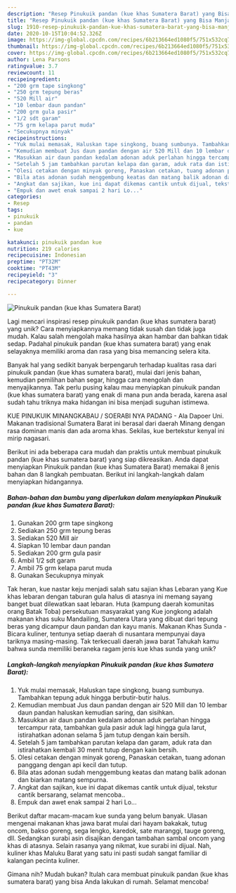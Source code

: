 ```yaml
---
description: "Resep Pinukuik pandan (kue khas Sumatera Barat) yang Bisa Manjain Lidah"
title: "Resep Pinukuik pandan (kue khas Sumatera Barat) yang Bisa Manjain Lidah"
slug: 1910-resep-pinukuik-pandan-kue-khas-sumatera-barat-yang-bisa-manjain-lidah
date: 2020-10-15T10:04:52.326Z
image: https://img-global.cpcdn.com/recipes/6b213664ed1080f5/751x532cq70/pinukuik-pandan-kue-khas-sumatera-barat-foto-resep-utama.jpg
thumbnail: https://img-global.cpcdn.com/recipes/6b213664ed1080f5/751x532cq70/pinukuik-pandan-kue-khas-sumatera-barat-foto-resep-utama.jpg
cover: https://img-global.cpcdn.com/recipes/6b213664ed1080f5/751x532cq70/pinukuik-pandan-kue-khas-sumatera-barat-foto-resep-utama.jpg
author: Lena Parsons
ratingvalue: 3.7
reviewcount: 11
recipeingredient:
- "200 grm tape singkong"
- "250 grm tepung beras"
- "520 Mill air"
- "10 lembar daun pandan"
- "200 grm gula pasir"
- "1/2 sdt garam"
- "75 grm kelapa parut muda"
- "Secukupnya minyak"
recipeinstructions:
- "Yuk mulai memasak, Haluskan tape singkong, buang sumbunya. Tambahkan tepung aduk hingga berbutir-butir halus."
- "Kemudian membuat Jus daun pandan dengan air 520 Mill dan 10 lembar daun pandan haluskan kemudian saring, dan sisihkan."
- "Masukkan air daun pandan kedalam adonan aduk perlahan hingga tercampur rata, tambahkan gula pasir aduk lagi hingga gula larut, istirahatkan adonan selama 5 jam tutup dengan kain bersih."
- "Setelah 5 jam tambahkan parutan kelapa dan garam, aduk rata dan istirahatkan kembali 30 menit tutup dengan kain bersih."
- "Olesi cetakan dengan minyak goreng, Panaskan cetakan, tuang adonan panggang dengan api kecil dan tutup."
- "Bila atas adonan sudah menggembung keatas dan matang balik adonan dan biarkan matang sempurna."
- "Angkat dan sajikan, kue ini dapat dikemas cantik untuk dijual, tekstur cantik bersarang, selamat mencoba.."
- "Empuk dan awet enak sampai 2 hari Lo..."
categories:
- Resep
tags:
- pinukuik
- pandan
- kue

katakunci: pinukuik pandan kue 
nutrition: 219 calories
recipecuisine: Indonesian
preptime: "PT32M"
cooktime: "PT43M"
recipeyield: "3"
recipecategory: Dinner

---
```



![Pinukuik pandan (kue khas Sumatera Barat)](https://img-global.cpcdn.com/recipes/6b213664ed1080f5/751x532cq70/pinukuik-pandan-kue-khas-sumatera-barat-foto-resep-utama.jpg)

Lagi mencari inspirasi resep pinukuik pandan (kue khas sumatera barat) yang unik? Cara menyiapkannya memang tidak susah dan tidak juga mudah. Kalau salah mengolah maka hasilnya akan hambar dan bahkan tidak sedap. Padahal pinukuik pandan (kue khas sumatera barat) yang enak selayaknya memiliki aroma dan rasa yang bisa memancing selera kita.

Banyak hal yang sedikit banyak berpengaruh terhadap kualitas rasa dari pinukuik pandan (kue khas sumatera barat), mulai dari jenis bahan, kemudian pemilihan bahan segar, hingga cara mengolah dan menyajikannya. Tak perlu pusing kalau mau menyiapkan pinukuik pandan (kue khas sumatera barat) yang enak di mana pun anda berada, karena asal sudah tahu triknya maka hidangan ini bisa menjadi suguhan istimewa.

KUE PINUKUIK MINANGKABAU / SOERABI NYA PADANG - Ala Dapoer Uni. Makanan tradisional Sumatera Barat ini berasal dari daerah Minang dengan rasa dominan manis dan ada aroma khas. Sekilas, kue bertekstur kenyal ini mirip nagasari.


Berikut ini ada beberapa cara mudah dan praktis untuk membuat pinukuik pandan (kue khas sumatera barat) yang siap dikreasikan. Anda dapat menyiapkan Pinukuik pandan (kue khas Sumatera Barat) memakai 8 jenis bahan dan 8 langkah pembuatan. Berikut ini langkah-langkah dalam menyiapkan hidangannya.

<!--inarticleads1-->

##### Bahan-bahan dan bumbu yang diperlukan dalam menyiapkan Pinukuik pandan (kue khas Sumatera Barat):

1. Gunakan 200 grm tape singkong
1. Sediakan 250 grm tepung beras
1. Sediakan 520 Mill air
1. Siapkan 10 lembar daun pandan
1. Sediakan 200 grm gula pasir
1. Ambil 1/2 sdt garam
1. Ambil 75 grm kelapa parut muda
1. Gunakan Secukupnya minyak


Tak heran, kue nastar keju menjadi salah satu sajian khas Lebaran yang Kue khas lebaran dengan taburan gula halus di atasnya ini memang sayang banget buat dilewatkan saat lebaran. Huta (kampung daerah komunitas orang Batak Toba) persekutuan masyarakat yang Kue jongkong adalah makanan khas suku Mandailing, Sumatera Utara yang dibuat dari tepung beras yang dicampur daun pandan dan kayu manis. Makanan Khas Sunda - Bicara kuliner, tentunya setiap daerah di nusantara mempunyai daya tariknya masing-masing. Tak terkecuali daerah jawa barat Tahukah kamu bahwa sunda memiliki beraneka ragam jenis kue khas sunda yang unik? 

<!--inarticleads2-->

##### Langkah-langkah menyiapkan Pinukuik pandan (kue khas Sumatera Barat):

1. Yuk mulai memasak, Haluskan tape singkong, buang sumbunya. Tambahkan tepung aduk hingga berbutir-butir halus.
1. Kemudian membuat Jus daun pandan dengan air 520 Mill dan 10 lembar daun pandan haluskan kemudian saring, dan sisihkan.
1. Masukkan air daun pandan kedalam adonan aduk perlahan hingga tercampur rata, tambahkan gula pasir aduk lagi hingga gula larut, istirahatkan adonan selama 5 jam tutup dengan kain bersih.
1. Setelah 5 jam tambahkan parutan kelapa dan garam, aduk rata dan istirahatkan kembali 30 menit tutup dengan kain bersih.
1. Olesi cetakan dengan minyak goreng, Panaskan cetakan, tuang adonan panggang dengan api kecil dan tutup.
1. Bila atas adonan sudah menggembung keatas dan matang balik adonan dan biarkan matang sempurna.
1. Angkat dan sajikan, kue ini dapat dikemas cantik untuk dijual, tekstur cantik bersarang, selamat mencoba..
1. Empuk dan awet enak sampai 2 hari Lo...


Berikut daftar macam-macam kue sunda yang belum banyak. Ulasan mengenai makanan khas jawa barat mulai dari hayam bakakak, tutug oncom, bakso goreng, sega lengko, karedok, sate maranggi, tauge goreng, dll. Sedangkan surabi asin disajikan dengan tambahan sambal oncom yang khas di atasnya. Selain rasanya yang nikmat, kue surabi ini dijual. Nah, kuliner khas Maluku Barat yang satu ini pasti sudah sangat familiar di kalangan pecinta kuliner. 

Gimana nih? Mudah bukan? Itulah cara membuat pinukuik pandan (kue khas sumatera barat) yang bisa Anda lakukan di rumah. Selamat mencoba!
